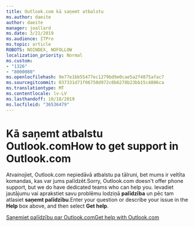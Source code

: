 ```yaml
---
title: Outlook.com kā saņemt atbalstu
ms.author: daeite
author: daeite
manager: joallard
ms.date: 3/21/2019
ms.audience: ITPro
ms.topic: article
ROBOTS: NOINDEX, NOFOLLOW
localization_priority: Normal
ms.custom:
- "1326"
- "8000080"
ms.openlocfilehash: 9e77e1bb55477ec1279bd9e0cae5a2f4875afac7
ms.sourcegitcommit: 037331d71f06750d972c0b6278b23bb15c4806ca
ms.translationtype: MT
ms.contentlocale: lv-LV
ms.lasthandoff: 10/18/2019
ms.locfileid: "36536479"
---
```

# <a name="how-to-get-support-in-outlookcom"></a><span data-ttu-id="a1f6c-102">Kā saņemt atbalstu Outlook.com</span><span class="sxs-lookup"><span data-stu-id="a1f6c-102">How to get support in Outlook.com</span></span>

<span data-ttu-id="a1f6c-103">Atvainojiet, Outlook.com nepiedāvā atbalstu pa tālruni, bet mums ir veltīta komandas, kas var jums palīdzēt.</span><span class="sxs-lookup"><span data-stu-id="a1f6c-103">Sorry, Outlook.com doesn't offer phone support, but we do have dedicated teams who can help you.</span></span>
<span data-ttu-id="a1f6c-104">Ievadiet jautājumu vai aprakstiet savu problēmu lodziņā **palīdzība** un pēc tam atlasiet **saņemt palīdzību**.</span><span class="sxs-lookup"><span data-stu-id="a1f6c-104">Enter your question or describe your issue in the **Help** box above, and then select **Get help**.</span></span>

[<span data-ttu-id="a1f6c-105">Saņemiet palīdzību par Outlook.com</span><span class="sxs-lookup"><span data-stu-id="a1f6c-105">Get help with Outlook.com</span></span>](https://support.office.com/article/40676ad0-c831-45ac-a023-5be633be798d?wt.mc_id=Office_Outlook_com_Alchemy)
